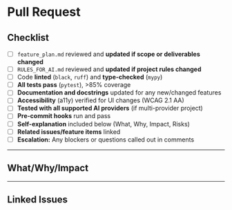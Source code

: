 # Pull Request

## Checklist

- [ ] `feature_plan.md` reviewed and **updated if scope or deliverables changed**
- [ ] `RULES_FOR_AI.md` reviewed and **updated if project rules changed**
- [ ] Code **linted** (`black`, `ruff`) and **type-checked** (`mypy`)
- [ ] **All tests pass** (`pytest`), >85% coverage
- [ ] **Documentation and docstrings** updated for any new/changed features
- [ ] **Accessibility** (a11y) verified for UI changes (WCAG 2.1 AA)
- [ ] **Tested with all supported AI providers** (if multi-provider project)
- [ ] **Pre-commit hooks** run and pass
- [ ] **Self-explanation** included below (What, Why, Impact, Risks)
- [ ] **Related issues/feature items** linked
- [ ] **Escalation:** Any blockers or questions called out in comments

---

## What/Why/Impact

<!--
Summarize your changes.
- What was changed?
- Why was it needed?
- What is the user or business impact?
- Any risks, breaking changes, or caveats?
-->

---

## Linked Issues

<!--
List related issues or feature items (e.g., closes #123, relates to #456)
-->